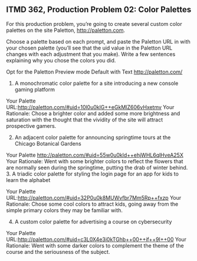 ## ITMD 362, Production Problem 02: Color Palettes

For this production problem, you’re going to create several custom color palettes on the site
Paletton, http://paletton.com.

Choose a palette based on each prompt, and paste the Paletton URL in with your chosen palette
(you’ll see that the uid value in the Paletton URL changes with each adjustment that you make).
Write a few sentences explaining why you chose the colors you did.

Opt for the Paletton Preview mode Default with Text http://paletton.com/

1. A monochromatic color palette for a site introducing a new console gaming platform

Your Palette URL:http://paletton.com/#uid=10l0u0klG++eGkMIZ606vHxetmv
Your Rationale:
Chose a brighter color and added some more brightness and saturation with the thought that the vividity of the site will attract prospective gamers.

2. An adjacent color palette for announcing springtime tours at the Chicago Botanical Gardens

Your Palette http://paletton.com/#uid=55w0u0kld++ehjWHL6qlHveA25X
Your Rationale:
Went with some brighter colors to reflect the flowers that are normally
seen during the springtime, putting the drab of winter behind.
3. A triadic color palette for styling the login page for an app for kids to learn the alphabet

Your Palette URL:http://paletton.com/#uid=32P0u0k8MUWvfbr7Mm5Rp++fxzp
Your Rationale:
Chose some cool colors to attract kids, going away from the simple primary colors they may be familiar with.

4. A custom color palette for advertising a course on cybersecurity

Your Palette URL:http://paletton.com/#uid=c3L0X4e3i0kTGhb++00++if++9I++00
Your Rationale:
Went with some darker colors to complement the theme of the course and the seriousness of the subject.
